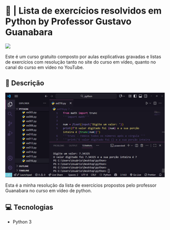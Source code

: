 # 🐍 | Lista de exercícios resolvidos em Python by Professor Gustavo Guanabara
![](source/images/curso-python.png)

Este é um curso gratuito composto por aulas explicativas gravadas e listas de exercícios com resolução tanto no site do curso em vídeo, quanto no canal do curso em vídeo no YouTube.

## 📘 Descrição

![](source/images/exercicios.png)

Esta é a minha resolução da lista de exercícios propostos pelo professor Guanabara no curso em vídeo de python.

## 💻 Tecnologias

- Python 3

